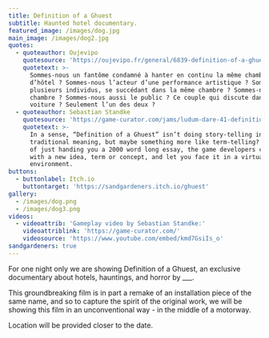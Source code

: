 ```yaml
---
title: Definition of a Ghuest
subtitle: Haunted hotel documentary.
featured_image: /images/dog.jpg
main_image: /images/dog2.jpg
quotes:
  - quoteauthor: Oujevipo
    quotesource: 'https://oujevipo.fr/general/6839-definition-of-a-ghuest/'
    quotetext: >-
      Sommes-nous un fantôme condamné à hanter en continu la même chambre
      d’hôtel ? Sommes-nous l’acteur d’une performance artistique ? Sommes-nous
      plusieurs individus, se succédant dans la même chambre ? Sommes-nous la
      chambre ? Sommes-nous aussi le public ? Ce couple qui discute dans la
      voiture ? Seulement l’un des deux ?
  - quoteauthor: Sebastian Standke
    quotesource: 'https://game-curator.com/jams/ludum-dare-41-definition-of-a-ghuest/'
    quotetext: >-
      In a sense, “Definition of a Ghuest” isn’t doing story-telling in the
      traditional meaning, but maybe something more like term-telling? Instead
      of just handing you a 2000 word long essay, the game developers came up
      with a new idea, term or concept, and let you face it in a virtual
      environment.
buttons:
  - buttonlabel: Itch.io
    buttontarget: 'https://sandgardeners.itch.io/ghuest'
gallery:
  - /images/dog.png
  - /images/dog3.png
videos:
  - videoattrib: 'Gameplay video by Sebastian Standke:'
    videoattriblink: 'https://game-curator.com/'
    videosource: 'https://www.youtube.com/embed/kmd7GsiIs_o'
sandgardeners: true
---
```

For one night only we are showing Definition of a Ghuest, an exclusive documentary about hotels, hauntings, and horror by ___.  
  
This groundbreaking film is in part a remake of an installation piece of the same name, and so to capture the spirit of the original work, we will be showing this film in an unconventional way - in the middle of a motorway.  
  
Location will be provided closer to the date.  

